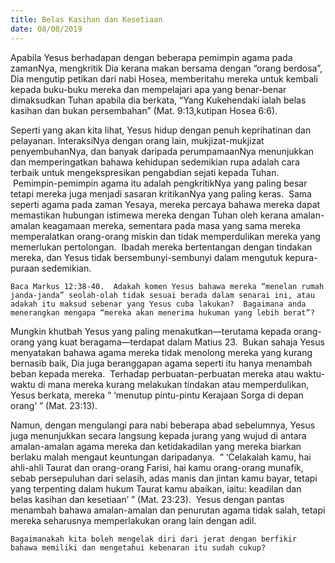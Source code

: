 ```yaml
---
title: Belas Kasihan dan Kesetiaan
date: 08/08/2019
---
```


Apabila Yesus berhadapan dengan beberapa pemimpin agama pada zamanNya, mengkritik Dia kerana makan bersama dengan “orang berdosa”, Dia mengutip petikan dari nabi Hosea, memberitahu mereka untuk kembali kepada buku-buku mereka dan mempelajari apa yang benar-benar dimaksudkan Tuhan apabila dia berkata, “Yang Kukehendaki ialah belas kasihan dan bukan persembahan” (Mat. 9:13,kutipan Hosea 6:6).

Seperti yang akan kita lihat, Yesus hidup dengan penuh keprihatinan dan pelayanan. InteraksiNya dengan orang lain, mukjizat-mukjizat penyembuhanNya, dan banyak daripada perumpamaanNya menunjukkan dan memperingatkan bahawa kehidupan sedemikian rupa adalah cara terbaik untuk mengekspresikan pengabdian sejati kepada Tuhan.  Pemimpin-pemimpin agama itu adalah pengkritikNya yang paling besar tetapi mereka juga menjadi sasaran kritikanNya yang paling keras.  Sama seperti agama pada zaman Yesaya, mereka percaya bahawa mereka dapat memastikan hubungan istimewa mereka dengan Tuhan oleh kerana amalan-amalan keagamaan mereka, sementara pada masa yang sama mereka memperalatkan orang-orang miskin dan tidak memperdulikan mereka yang memerlukan pertolongan.  Ibadah mereka bertentangan dengan tindakan mereka, dan Yesus tidak bersembunyi-sembunyi dalam mengutuk kepura-puraan sedemikian.

`Baca Markus 12:38-40.  Adakah komen Yesus bahawa mereka “menelan rumah janda-janda” seolah-olah tidak sesuai berada dalam senarai ini, atau adakah itu maksud sebenar yang Yesus cuba lakukan?  Bagaimana anda menerangkan mengapa “mereka akan menerima hukuman yang lebih berat”?`

Mungkin khutbah Yesus yang paling menakutkan—terutama kepada orang-orang yang kuat beragama—terdapat dalam Matius 23.  Bukan sahaja Yesus menyatakan bahawa agama mereka tidak menolong mereka yang kurang bernasib baik, Dia juga beranggapan agama seperti itu hanya menambah beban kepada mereka.  Terhadap perbuatan-perbuatan mereka atau waktu-waktu di mana mereka kurang melakukan tindakan atau memperdulikan, Yesus berkata, mereka “ ‘menutup pintu-pintu Kerajaan Sorga di depan orang’ ” (Mat. 23:13).

Namun, dengan mengulangi para nabi beberapa abad sebelumnya, Yesus juga menunjukkan secara langsung kepada jurang yang wujud di antara amalan-amalan agama mereka dan ketidakadilan yang mereka biarkan berlaku malah mengaut keuntungan daripadanya.  “ ‘Celakalah kamu, hai ahli-ahli Taurat dan orang-orang Farisi, hai kamu orang-orang munafik, sebab persepuluhan dari selasih, adas manis dan jintan kamu bayar, tetapi yang terpenting dalam hukum Taurat kamu abaikan, iaitu: keadilan dan belas kasihan dan kesetiaan’ ” (Mat. 23:23).  Yesus dengan pantas menambah bahawa amalan-amalan dan penurutan agama tidak salah, tetapi mereka seharusnya memperlakukan orang lain dengan adil.

`Bagaimanakah kita boleh mengelak diri dari jerat dengan berfikir bahawa memiliki dan mengetahui kebenaran itu sudah cukup?`